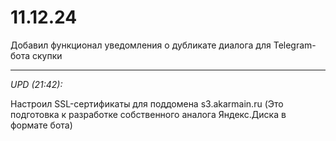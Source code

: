 # 11.12.24

Добавил функционал уведомления о дубликате диалога для Telegram-бота скупки

<hr>

_UPD (21:42):_

Настроил SSL-сертификаты для поддомена s3.akarmain.ru
(Это подготовка к разработке собственного аналога Яндекс.Диска в формате бота)

